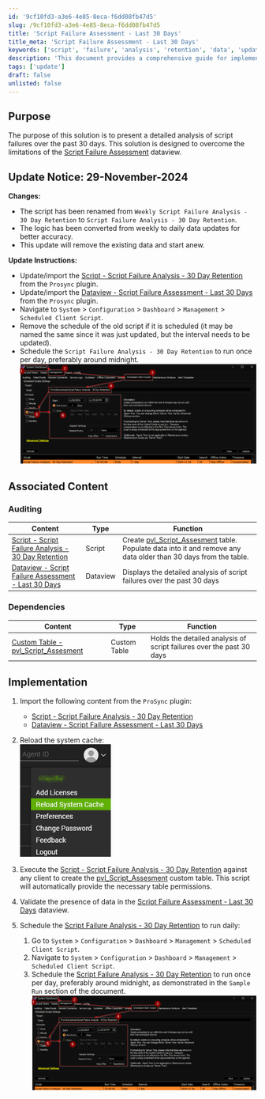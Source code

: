 ```yaml
---
id: '9cf10fd3-a3e6-4e85-8eca-f6dd08fb47d5'
slug: /9cf10fd3-a3e6-4e85-8eca-f6dd08fb47d5
title: 'Script Failure Assessment - Last 30 Days'
title_meta: 'Script Failure Assessment - Last 30 Days'
keywords: ['script', 'failure', 'analysis', 'retention', 'data', 'update']
description: 'This document provides a comprehensive guide for implementing the Script Failure Analysis - 30 Day Retention solution, detailing updates, dependencies, and step-by-step instructions for accurate script failure assessment over the past month.'
tags: ['update']
draft: false
unlisted: false
---
```


## Purpose

The purpose of this solution is to present a detailed analysis of script failures over the past 30 days. This solution is designed to overcome the limitations of the [Script Failure Assessment](/docs/0a1ca2b8-1d0e-4873-83a0-a6d1d79c1683) dataview.

## Update Notice: 29-November-2024

**Changes:**
- The script has been renamed from `Weekly Script Failure Analysis - 30 Day Retention` to `Script Failure Analysis - 30 Day Retention`.
- The logic has been converted from weekly to daily data updates for better accuracy.
- This update will remove the existing data and start anew.

**Update Instructions:**
- Update/import the [Script - Script Failure Analysis - 30 Day Retention](/docs/36a13e9c-fd23-4dae-9979-04a99a787ac0) from the `Prosync` plugin.
- Update/import the [Dataview - Script Failure Assessment - Last 30 Days](/docs/4a4d8ffa-760b-4e17-a377-df522ff0ba34) from the `Prosync` plugin.
- Navigate to `System` > `Configuration` > `Dashboard` > `Management` > `Scheduled Client Script`.
- Remove the schedule of the old script if it is scheduled (it may be named the same since it was just updated, but the interval needs to be updated).
- Schedule the `Script Failure Analysis - 30 Day Retention` to run once per day, preferably around midnight.  
  ![Image](../../static/img/Script-Failure-Assessment---Last-30-Days/image_1.png)

## Associated Content

### Auditing

| Content                                                                                       | Type    | Function                                                                                                         |
|-----------------------------------------------------------------------------------------------|---------|------------------------------------------------------------------------------------------------------------------|
| [Script - Script Failure Analysis - 30 Day Retention](/docs/36a13e9c-fd23-4dae-9979-04a99a787ac0) | Script  | Create [pvl_Script_Assesment](/docs/31e58aae-ce62-4440-8319-b22abec4e842) table. Populate data into it and remove any data older than 30 days from the table. |
| [Dataview - Script Failure Assessment - Last 30 Days](/docs/4a4d8ffa-760b-4e17-a377-df522ff0ba34) | Dataview | Displays the detailed analysis of script failures over the past 30 days                                         |

### Dependencies

| Content                                                                                          | Type         | Function                                                                      |
|--------------------------------------------------------------------------------------------------|--------------|-------------------------------------------------------------------------------|
| [Custom Table - pvl_Script_Assesment](/docs/31e58aae-ce62-4440-8319-b22abec4e842)          | Custom Table | Holds the detailed analysis of script failures over the past 30 days         |

## Implementation

1. Import the following content from the `ProSync` plugin:
   - [Script - Script Failure Analysis - 30 Day Retention](/docs/36a13e9c-fd23-4dae-9979-04a99a787ac0)
   - [Dataview - Script Failure Assessment - Last 30 Days](/docs/4a4d8ffa-760b-4e17-a377-df522ff0ba34)

2. Reload the system cache:  
   ![Image](../../static/img/Script-Failure-Assessment---Last-30-Days/image_2.png)

3. Execute the [Script - Script Failure Analysis - 30 Day Retention](/docs/36a13e9c-fd23-4dae-9979-04a99a787ac0) against any client to create the [pvl_Script_Assesment](/docs/31e58aae-ce62-4440-8319-b22abec4e842) custom table. This script will automatically provide the necessary table permissions.

4. Validate the presence of data in the [Script Failure Assessment - Last 30 Days](/docs/4a4d8ffa-760b-4e17-a377-df522ff0ba34) dataview.

5. Schedule the [Script Failure Analysis - 30 Day Retention](/docs/36a13e9c-fd23-4dae-9979-04a99a787ac0) to run daily:
   1. Go to `System` > `Configuration` > `Dashboard` > `Management` > `Scheduled Client Script`.
   2. Navigate to `System` > `Configuration` > `Dashboard` > `Management` > `Scheduled Client Script`.
   3. Schedule the [Script Failure Analysis - 30 Day Retention](https://proval.itglue.com/5078775/docs/16804995) to run once per day, preferably around midnight, as demonstrated in the `Sample Run` section of the document.  
      ![Image](../../static/img/Script-Failure-Assessment---Last-30-Days/image_3.png)



